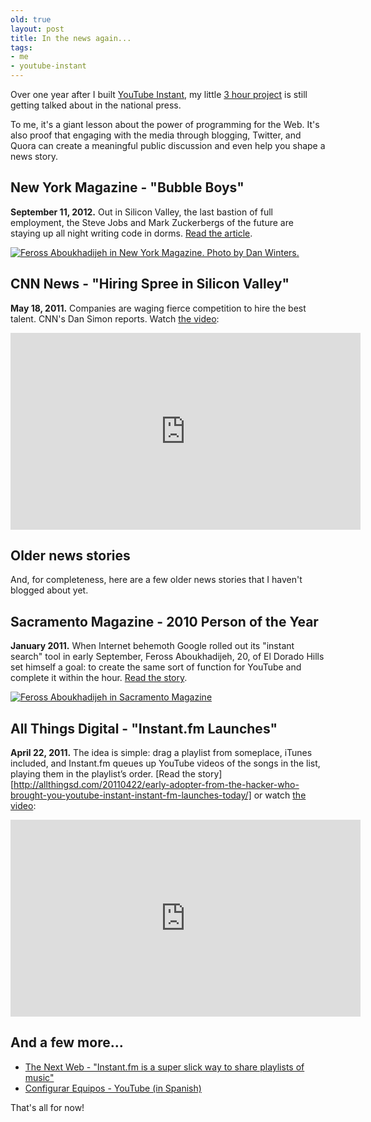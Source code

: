 ```yaml
---
old: true
layout: post
title: In the news again...
tags:
- me
- youtube-instant
---
```


Over one year after I built [YouTube Instant](http://ytinstant.com), my little [3 hour project](/youtube-instant-media-frenzy/) is still getting talked about in the national press.

To me, it's a giant lesson about the power of programming for the Web. It's also proof that engaging with the media through blogging, Twitter, and Quora can create a meaningful public discussion and even help you shape a news story.


## New York Magazine - "Bubble Boys"

**September 11, 2012.** Out in Silicon Valley, the last bastion of full employment, the Steve Jobs and Mark Zuckerbergs of the future are staying up all night writing code in dorms. [Read the article](http://nymag.com/news/features/silicon-valley-2011-9/).

[![Feross Aboukhadijeh in New York Magazine. Photo by Dan Winters.](/images/feross-new-york-magazine-story.jpg)](http://nymag.com/news/features/silicon-valley-2011-9/)


## CNN News - "Hiring Spree in Silicon Valley"

**May 18, 2011.** Companies are waging fierce competition to hire the best talent. CNN's Dan Simon reports. Watch [the video](http://www.youtube.com/watch?v=dECfaTxJ9Yo):

<iframe width="560" height="315" src="http://www.youtube.com/embed/dECfaTxJ9Yo" frameborder="0" allowfullscreen></iframe>

## Older news stories

And, for completeness, here are a few older news stories that I haven't blogged about yet.


## Sacramento Magazine - 2010 Person of the Year

**January 2011.** When Internet behemoth Google rolled out its "instant search" tool in early September, Feross Aboukhadijeh, 20, of El Dorado Hills set himself a goal: to create the same sort of function for YouTube and complete it within the hour. [Read the story](http://www.sacmag.com/Sacramento-Magazine/January-2011/People-of-the-Year/).

[![Feross Aboukhadijeh in Sacramento Magazine](/images/feross-sacramento-magazine-story.png)](http://www.sacmag.com/Sacramento-Magazine/January-2011/People-of-the-Year/)


## All Things Digital - "Instant.fm Launches"

**April 22, 2011.** The idea is simple: drag a playlist from someplace, iTunes included, and Instant.fm queues up YouTube videos of the songs in the list, playing them in the playlist’s order. [Read the story][http://allthingsd.com/20110422/early-adopter-from-the-hacker-who-brought-you-youtube-instant-instant-fm-launches-today/] or watch [the video](http://www.youtube.com/watch?v=jBGT2WTP_VA):

<iframe width="560" height="315" src="http://www.youtube.com/embed/jBGT2WTP_VA" frameborder="0" allowfullscreen></iframe>


## And a few more...

* [The Next Web - "Instant.fm is a super slick way to share playlists of music"](http://thenextweb.com/apps/2011/05/17/instant-fm-is-a-super-slick-way-to-share-playlists-of-music/)
* [Configurar Equipos - YouTube (in Spanish)](http://www.youtube.com/watch?v=zQvJX9OWQn8#t=2m30s)

That's all for now!